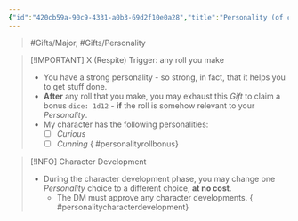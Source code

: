 ```yaml
---
{"id":"420cb59a-90c9-4331-a0b3-69d2f10e0a28","title":"Personality (of choice)","description":"Conditional bonus to rolls.","publish":true,"date_created":"Sunday, March 31st 2024, 5:21:47 pm","date_modified":"Sunday, March 31st 2024, 5:42:11 pm","path":"Tabletop/Campaigns/And A Thousand Years More/Inventory/Gifts/Personality (of choice).md","permalink":"/tabletop/campaigns/and-a-thousand-years-more/inventory/gifts/personality-of-choice/","PassFrontmatter":true}
---
```



> #Gifts/Major, #Gifts/Personality

> [!IMPORTANT] X (Respite) Trigger: any roll you make
> - You have a strong personality - so strong, in fact, that it helps you to get stuff done.
> - **After** any roll that you make, you may exhaust this *Gift* to claim a bonus `dice: 1d12` - **if** the roll is somehow relevant to your *Personality*.
> - My character has the following personalities:
> 	- [ ] *Curious*
> 	- [ ] *Cunning*
{ #personalityrollbonus}


> [!INFO] Character Development
> - During the character development phase, you may change one *Personality* choice to a different choice, **at no cost**.
> 	- The DM must approve any character developments.
{ #personalitycharacterdevelopment}

